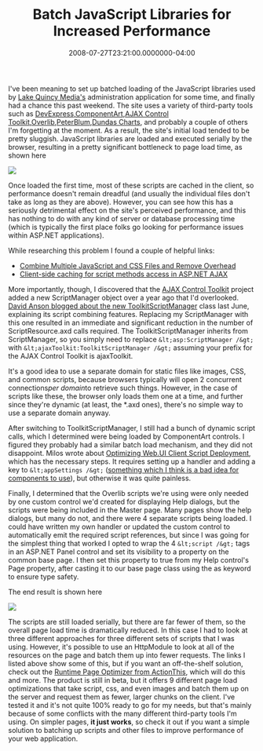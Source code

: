 ﻿---
title: Batch JavaScript Libraries for Increased Performance
date: "2008-07-27T23:21:00.0000000-04:00"
description: I've been meaning to set up batched loading of the JavaScript libraries used by Lake Quincy Media's administration application for some time, and finally had a chance this past weekend.
featuredImage: img/batch-javascript-libraries-for-increased-performance-featured.png
---

I've been meaning to set up batched loading of the JavaScript libraries used by [Lake Quincy Media's](http://lakequincy.com/) administration application for some time, and finally had a chance this past weekend. The site uses a variety of third-party tools such as [DevExpress](http://devexpress.com/),[ComponentArt](http://componentart.com/),[AJAX Control Toolkit](http://www.codeplex.com/AjaxControlToolkit),[Overlib](http://www.bosrup.com/web/overlib),[PeterBlum](http://peterblum.com/),[Dundas Charts](http://dundas.com/), and probably a couple of others I'm forgetting at the moment. As a result, the site's initial load tended to be pretty sluggish. JavaScript libraries are loaded and executed serially by the browser, resulting in a pretty significant bottleneck to page load time, as shown here

![](/img/java-script1.png)

Once loaded the first time, most of these scripts are cached in the client, so performance doesn't remain dreadful (and usually the individual files don't take as long as they are above). However, you can see how this has a seriously detrimental effect on the site's perceived performance, and this has nothing to do with any kind of server or database processing time (which is typically the first place folks go looking for performance issues within ASP.NET applications).

While researching this problem I found a couple of helpful links:

* [Combine Multiple JavaScript and CSS Files and Remove Overhead](http://geekswithblogs.net/rashid/archive/2007/07/25/Combine-Multiple-JavaScript-and-CSS-Files-and-Remove-Overheads.aspx)
* [Client-side caching for script methods access in ASP.NET AJAX](http://www.codeproject.com/KB/ajax/ScriptMethodClientCache.aspx)

More importantly, though, I discovered that the [AJAX Control Toolkit](http://www.codeplex.com/AjaxControlToolkit) project added a new ScriptManager object over a year ago that I'd overlooked. [David Anson blogged about the new ToolkitScriptManager](http://blogs.msdn.com/delay/archive/2007/06/11/script-combining-made-easy-overview-of-the-ajax-control-toolkit-s-toolkitscriptmanager.aspx) class last June, explaining its script combining features. Replacing my ScriptManager with this one resulted in an immediate and significant reduction in the number of ScriptResource.axd calls required. The ToolkitScriptManager inherits from ScriptManager, so you simply need to replace `&lt;asp:ScriptManager /&gt;` with `&lt;ajaxToolkit:ToolkitScriptManager /&gt;` assuming your prefix for the AJAX Control Toolkit is ajaxToolkit.

It's a good idea to use a separate domain for static files like images, CSS, and common scripts, because browsers typically will open 2 concurrent connections*per domain*to retrieve such things. However, in the case of scripts like these, the browser only loads them one at a time, and further since they're dynamic (at least, the *.axd ones), there's no simple way to use a separate domain anyway.

After switching to ToolkitScriptManager, I still had a bunch of dynamic script calls, which I determined were being loaded by ComponentArt controls. I figured they probably had a similar batch load mechanism, and they did not disappoint. Milos wrote about [Optimizing Web.UI Client Script Deployment](http://www.componentart.com/BLOGS/milos/archive/2007/10/29/optimizing-web-ui-client-script-deployment.aspx), which has the necessary steps. It requires setting up a handler and adding a key to `&lt;appSettings /&gt;` ([something which I think is a bad idea for components to use](https://ardalis.com/avoid-appsettings-usage-in-controls-or-shared-libraries)), but otherwise it was quite painless.

Finally, I determined that the Overlib scripts we're using were only needed by one custom control we'd created for displaying Help dialogs, but the scripts were being included in the Master page. Many pages show the help dialogs, but many do not, and there were 4 separate scripts being loaded. I could have written my own handler or updated the custom control to automatically emit the required script references, but since I was going for the simplest thing that worked I opted to wrap the 4 `&lt;script /&gt;` tags in an ASP.NET Panel control and set its visibility to a property on the common base page. I then set this property to true from my Help control's Page property, after casting it to our base page class using the as keyword to ensure type safety.

The end result is shown here

![](/img/java-script2.png)

The scripts are still loaded serially, but there are far fewer of them, so the overall page load time is dramatically reduced. In this case I had to look at three different approaches for three different sets of scripts that I was using. However, it's possible to use an HttpModule to look at all of the resources on the page and batch them up into fewer requests. The links I listed above show some of this, but if you want an off-the-shelf solution, check out the [Runtime Page Optimizer from ActionThis](http://runtimepageoptimizer.com/), which will do this and more. The product is still in beta, but it offers 9 different page load optimizations that take script, css, and even images and batch them up on the server and request them as fewer, larger chunks on the client. I've tested it and it's not quite 100% ready to go for my needs, but that's mainly because of some conflicts with the many different third-party tools I'm using. On simpler pages, **it just works**, so check it out if you want a simple solution to batching up scripts and other files to improve performance of your web application.

